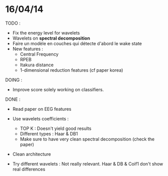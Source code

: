 # 16/04/14

TODO :

- Fix the energy level for wavelets
- Wavelets on **spectral decomposition**
- Faire un modèle en couches qui détecte d'abord le wake state
- New features :
  - Central Frequency
  - RPEB
  - Itakura distance
  - 1-dimensional reduction features (cf paper korea)


DOING :
- Improve score solely working on classifiers.

DONE :
- Read paper on EEG features
- Use wavelets coefficients :
  - TOP K : Doesn't yield good results
  - Different types : Haar & DB1
  - Make sure to have very clean spectral decomposition (check the paper)
- Clean architecture

- Try different wavelets : Not really relevant. Haar & DB & Coif1 don't show real differences
